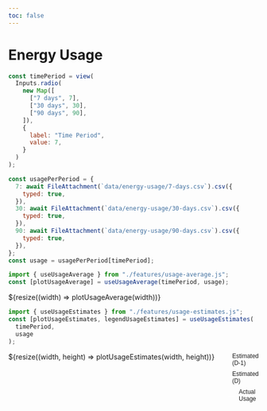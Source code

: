 ```yaml
---
toc: false
---
```


# Energy Usage

<div class="grid grid-cols-1">

```js
const timePeriod = view(
  Inputs.radio(
    new Map([
      ["7 days", 7],
      ["30 days", 30],
      ["90 days", 90],
    ]),
    {
      label: "Time Period",
      value: 7,
    }
  )
);
```

</div>

```js
const usagePerPeriod = {
  7: await FileAttachment(`data/energy-usage/7-days.csv`).csv({
    typed: true,
  }),
  30: await FileAttachment(`data/energy-usage/30-days.csv`).csv({
    typed: true,
  }),
  90: await FileAttachment(`data/energy-usage/90-days.csv`).csv({
    typed: true,
  }),
};
const usage = usagePerPeriod[timePeriod];
```

```js
import { useUsageAverage } from "./features/usage-average.js";
const [plotUsageAverage] = useUsageAverage(timePeriod, usage);
```

<div class="grid grid-cols-1" style="grid-auto-rows: 504px;">
  <div class="card">
    ${resize((width) => plotUsageAverage(width))}
  </div>
</div>

```js
import { useUsageEstimates } from "./features/usage-estimates.js";
const [plotUsageEstimates, legendUsageEstimates] = useUsageEstimates(
  timePeriod,
  usage
);
```

<div class="grid grid-cols-1" style="grid-auto-rows: 504px;">
  <div class="card" style="display: flex">
    <div style="flex:1;">
      ${resize((width, height) => plotUsageEstimates(width, height))}
    </div>
    <div style="flex: 0;">
      <div style="display: flex; flex-direction: column; gap: 8px; font-family: sans-serif; font-size: 12px;">
        <div style="display: flex; align-items: center; gap: 8px;">
          <svg width="24" height="12">
            <line x1="0" y1="6" x2="24" y2="6" stroke="#748899" stroke-width="2" />
          </svg>
          <span>Estimated (D-1)</span>
        </div>
        <div style="display: flex; align-items: center; gap: 8px;">
          <svg width="24" height="12">
            <line x1="0" y1="6" x2="24" y2="6" stroke="#cbefe2" stroke-width="2" stroke-dasharray="4" />
          </svg>
          <span>Estimated (D)</span>
        </div>
        <div style="display: flex; align-items: center; gap: 8px;">
          <svg width="24" height="12">
            <line x1="0" y1="6" x2="24" y2="6" stroke="#fff" stroke-width="2" />
          </svg>
          <span>Actual Usage</span>
        </div>
      </div>
    </div>
  </div>
</div>
